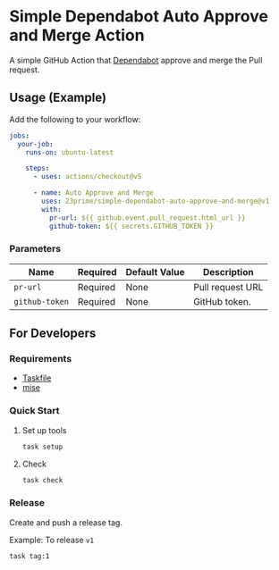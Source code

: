 # Simple Dependabot Auto Approve and Merge Action

A simple GitHub Action that [Dependabot](https://github.com/dependabot) approve and merge the Pull request.

## Usage (Example)

Add the following to your workflow:

```yaml
jobs:
  your-job:
    runs-on: ubuntu-latest

    steps:
      - uses: actions/checkout@v5

      - name: Auto Approve and Merge
        uses: 23prime/simple-dependabot-auto-approve-and-merge@v1
        with:
          pr-url: ${{ github.event.pull_request.html_url }}
          github-token: ${{ secrets.GITHUB_TOKEN }}
```

### Parameters

| Name           | Required | Default Value | Description      |
|----------------|----------|---------------|------------------|
| `pr-url`       | Required | None          | Pull request URL |
| `github-token` | Required | None          | GitHub token.    |

## For Developers

### Requirements

- [Taskfile](https://taskfile.dev/)
- [mise](https://mise.jdx.dev/)

### Quick Start

1. Set up tools

    ```bash
    task setup
    ```

2. Check

    ```bash
    task check
    ```

### Release

Create and push a release tag.

Example: To release `v1`

```bash
task tag:1
```
